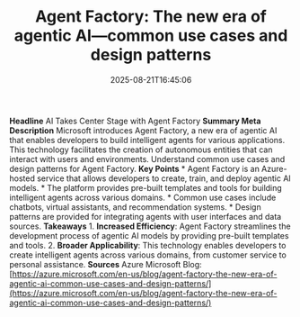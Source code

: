 ﻿---
title: "Agent Factory: The new era of agentic AI—common use cases and design patterns"
date: "2025-08-21T16:45:06"
category: "Markets"
summary: ""
slug: "agent factory the new era of agentic aicommon use cases and "
source_urls:
  - "https://azure.microsoft.com/en-us/blog/agent-factory-the-new-era-of-agentic-ai-common-use-cases-and-design-patterns/"
seo:
  title: "Agent Factory: The new era of agentic AI—common use cases and design patterns | Hash n Hedge"
  description: ""
  keywords: ["news", "markets", "brief"]
---
**Headline** AI Takes Center Stage with Agent Factory  **Summary Meta Description** Microsoft introduces Agent Factory, a new era of agentic AI that enables developers to build intelligent agents for various applications. This technology facilitates the creation of autonomous entities that can interact with users and environments. Understand common use cases and design patterns for Agent Factory.  **Key Points**  *   Agent Factory is an Azure-hosted service that allows developers to create, train, and deploy agentic AI models. *   The platform provides pre-built templates and tools for building intelligent agents across various domains. *   Common use cases include chatbots, virtual assistants, and recommendation systems. *   Design patterns are provided for integrating agents with user interfaces and data sources.  **Takeaways**  1.  **Increased Efficiency**: Agent Factory streamlines the development process of agentic AI models by providing pre-built templates and tools. 2.  **Broader Applicability**: This technology enables developers to create intelligent agents across various domains, from customer service to personal assistance.  **Sources** Azure Microsoft Blog: [https://azure.microsoft.com/en-us/blog/agent-factory-the-new-era-of-agentic-ai-common-use-cases-and-design-patterns/](https://azure.microsoft.com/en-us/blog/agent-factory-the-new-era-of-agentic-ai-common-use-cases-and-design-patterns/) 
